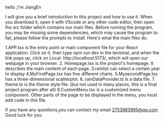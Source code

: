 hello ,I'm JiangEn

I will give you a brief introduction to this project and how to use it.
When you download it, open it with VScode or any other code editor, then open the src folder which contains our main files. Before running the program, you may be missing some dependencies, which may cause the program to fail, please follow the prompts to install.
Here's what the main files do.

1.APP.tsx is the entry point or main component file for your React application. Click on it, then type npm run dev in the terminal, and when the link pops up, click on Local: http://localhost:5173/, which will open our webpage in your browser.
2. Homepage.tsx is the project's homepage. It describes the main content of each page.
3.rainlist can select a certain year to display
4.MyFirstPage.tsx has five different charts.
5.MysecondPage.tsx has a three-dimensional scatterplot.
6. rainDataProvider.ts is a data file.
7. theme.ts is the theme style file. (but not used in many places, this is a final project program after all)
8.CustomMenu.tsx is a customized menu component. Other parts of the page to be displayed in the menu, you must add code in this file.

If you have any questions,you can contact my email 2753983995@qq.com
Good luck for you.




